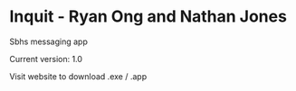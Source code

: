 # Inquit - Ryan Ong and Nathan Jones

Sbhs messaging app

Current version: 1.0

Visit website to download .exe / .app
